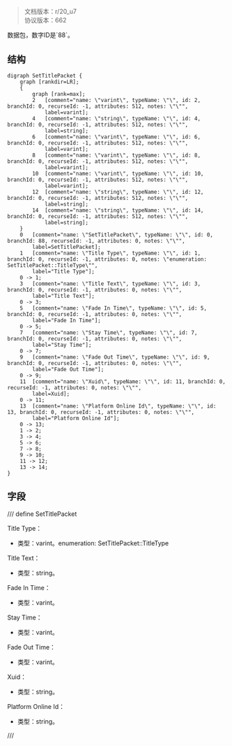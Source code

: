 # <!-- md:samp SetTitlePacket -->

> 文档版本：r/20_u7<br/>协议版本：662

<!-- md:samp SetTitlePacket -->数据包，数字ID是`88`。

## 结构

```viz
digraph SetTitlePacket {
	graph [rankdir=LR];
	{
		graph [rank=max];
		2	[comment="name: \"varint\", typeName: \"\", id: 2, branchId: 0, recurseId: -1, attributes: 512, notes: \"\"",
			label=varint];
		4	[comment="name: \"string\", typeName: \"\", id: 4, branchId: 0, recurseId: -1, attributes: 512, notes: \"\"",
			label=string];
		6	[comment="name: \"varint\", typeName: \"\", id: 6, branchId: 0, recurseId: -1, attributes: 512, notes: \"\"",
			label=varint];
		8	[comment="name: \"varint\", typeName: \"\", id: 8, branchId: 0, recurseId: -1, attributes: 512, notes: \"\"",
			label=varint];
		10	[comment="name: \"varint\", typeName: \"\", id: 10, branchId: 0, recurseId: -1, attributes: 512, notes: \"\"",
			label=varint];
		12	[comment="name: \"string\", typeName: \"\", id: 12, branchId: 0, recurseId: -1, attributes: 512, notes: \"\"",
			label=string];
		14	[comment="name: \"string\", typeName: \"\", id: 14, branchId: 0, recurseId: -1, attributes: 512, notes: \"\"",
			label=string];
	}
	0	[comment="name: \"SetTitlePacket\", typeName: \"\", id: 0, branchId: 88, recurseId: -1, attributes: 0, notes: \"\"",
		label=SetTitlePacket];
	1	[comment="name: \"Title Type\", typeName: \"\", id: 1, branchId: 0, recurseId: -1, attributes: 0, notes: \"enumeration: SetTitlePacket::TitleType\"",
		label="Title Type"];
	0 -> 1;
	3	[comment="name: \"Title Text\", typeName: \"\", id: 3, branchId: 0, recurseId: -1, attributes: 0, notes: \"\"",
		label="Title Text"];
	0 -> 3;
	5	[comment="name: \"Fade In Time\", typeName: \"\", id: 5, branchId: 0, recurseId: -1, attributes: 0, notes: \"\"",
		label="Fade In Time"];
	0 -> 5;
	7	[comment="name: \"Stay Time\", typeName: \"\", id: 7, branchId: 0, recurseId: -1, attributes: 0, notes: \"\"",
		label="Stay Time"];
	0 -> 7;
	9	[comment="name: \"Fade Out Time\", typeName: \"\", id: 9, branchId: 0, recurseId: -1, attributes: 0, notes: \"\"",
		label="Fade Out Time"];
	0 -> 9;
	11	[comment="name: \"Xuid\", typeName: \"\", id: 11, branchId: 0, recurseId: -1, attributes: 0, notes: \"\"",
		label=Xuid];
	0 -> 11;
	13	[comment="name: \"Platform Online Id\", typeName: \"\", id: 13, branchId: 0, recurseId: -1, attributes: 0, notes: \"\"",
		label="Platform Online Id"];
	0 -> 13;
	1 -> 2;
	3 -> 4;
	5 -> 6;
	7 -> 8;
	9 -> 10;
	11 -> 12;
	13 -> 14;
}

```

## 字段

/// define
SetTitlePacket

Title Type：<!-- md:samp varint -->

- 类型：varint。enumeration: SetTitlePacket::TitleType

Title Text：<!-- md:samp string -->

- 类型：string。

Fade In Time：<!-- md:samp varint -->

- 类型：varint。

Stay Time：<!-- md:samp varint -->

- 类型：varint。

Fade Out Time：<!-- md:samp varint -->

- 类型：varint。

Xuid：<!-- md:samp string -->

- 类型：string。

Platform Online Id：<!-- md:samp string -->

- 类型：string。


///
